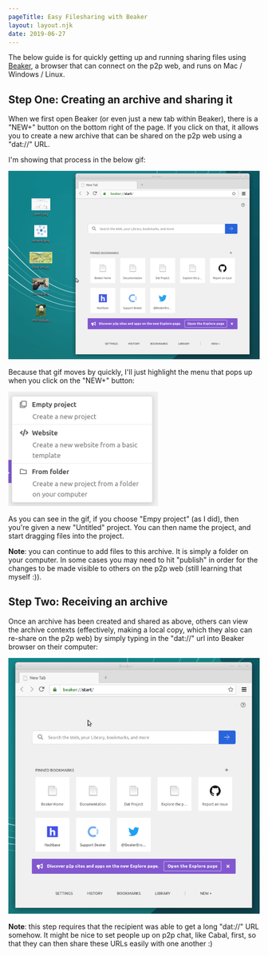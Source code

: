 ```yaml
---
pageTitle: Easy Filesharing with Beaker
layout: layout.njk
date: 2019-06-27
---
```


The below guide is for quickly getting up and running sharing files using [Beaker](https://beakerbrowser.com/install/), a browser that can connect on the p2p web, and runs on Mac / Windows / Linux.

## Step One: Creating an archive and sharing it

When we first open Beaker (or even just a new tab within Beaker), there is a "NEW+" button on the bottom right of the page.  If you click on that, it allows you to create a new archive that can be shared on the p2p web using a "dat://" URL.

I'm showing that process in the below gif:

<img src="/img/beaker_new_archive.gif" width=600>

Because that gif moves by quickly, I'll just highlight the menu that pops up when you click on the "NEW+" button:

<img src="/img/beaker_options.png" width=300>

As you can see in the gif, if you choose "Empy project" (as I did), then you're given a new "Untitled" project.  You can then name the project, and start dragging files into the project.

**Note**:  you can continue to add files to this archive.  It is simply a folder on your computer.  In some cases you may need to hit "publish" in order for the changes to be made visible to others on the p2p web (still learning that myself :)). 

## Step Two:  Receiving an archive

Once an archive has been created and shared as above, others can view the archive contexts (effectively, making a local copy, which they also can re-share on the p2p web) by simply typing in the "dat://" url into Beaker browser on their computer:

<img src="/img/beaker_receive_archive.gif" width=600>

**Note**:  this step requires that the recipient was able to get a long "dat://" URL somehow.  It might be nice to set people up on p2p chat, like Cabal, first, so that they can then share these URLs easily with one another :)




